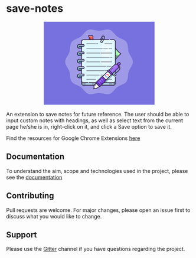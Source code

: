 # save-notes

<p align="center" width="100%">
    <img width="300" src="logo.png"> 
</p>

An extension to save notes for future reference. The user should be able to input custom notes with headings, as well as select text from the current page he/she is in, right-click on it, and click a Save option to save it.

Find the resources for Google Chrome Extensions [here](https://github.com/the-browser-toolbox/docs/wiki)

## Documentation
To understand the aim, scope and technologies used in the project, please see the [documentation](https://github.com/the-browser-toolbox/docs)

## Contributing
Pull requests are welcome. For major changes, please open an issue first to discuss what you would like to change.

## Support

Please use the [Gitter](https://gitter.im/the-browser-toolbox/community) channel if you have questions regarding the project.
